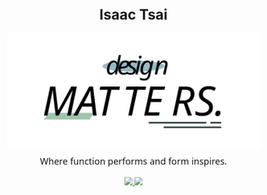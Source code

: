 <div align="center">
  <h1>Isaac Tsai</h1>
</div>

<img src="./media/Design_matters.svg">

<div style="font-family: system-ui; font-size: 18px; line-height: 1.2em; text-align: center; margin: 10px 0 20px 0;">Where function performs and form inspires.</div>

<div align="center">
  <a href="mailto:isaactsai6@gmail.com">
    <img src="https://img.shields.io/badge/Gmail-333333?style=for-the-badge&logo=gmail&logoColor=red" />
  </a>
  <a href="https://www.linkedin.com/in/isaac-m-tsai/" target="_blank">
    <img src="https://img.shields.io/badge/LinkedIn-0077B5?style=for-the-badge&logo=linkedin&logoColor=white" target="_blank" />
  </a>
</div>
